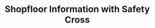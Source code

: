 ---
layout: article
title: Shopfloor Information with Safety Cross
description: 
  - This shopfloor ...
lang: en
weight: 2000
isDraft: true
ref: Shopfloor-Information-Safety-Cross
category:
  - Shopfloor
image: Shopfloor-Information-Safety-Cross.png
image_thumbnail: Shopfloor-Information-Safety-Cross_thumbnail.png
download: Shopfloor-Information-Safety-Cross.pbmx
overview_description:
overview_benefits:
overview_data_sources:
---